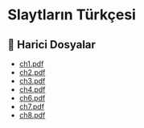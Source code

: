 # Slaytların Türkçesi


<!--Index-->

## 🔗 Harici Dosyalar

- [ch1.pdf](./ch1.pdf)
- [ch2.pdf](./ch2.pdf)
- [ch3.pdf](./ch3.pdf)
- [ch4.pdf](./ch4.pdf)
- [ch6.pdf](./ch6.pdf)
- [ch7.pdf](./ch7.pdf)
- [ch8.pdf](./ch8.pdf)


<!--Index-->


